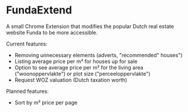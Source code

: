 # FundaExtend
A small Chrome Extension that modifies the popular Dutch real estate website Funda to be more accessible.

Current features:
- Removing unnecessary elements (adverts, "recommended" houses")
- Listing average price per m² for houses up for sale
- Option to see average price per m² for the living area ("woonoppervlakte") or plot size ("perceeloppervlakte")
- Request WOZ valuation (Dutch taxation worth)

Planned features:
- Sort by m² price per page
